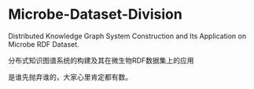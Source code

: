 # Microbe-Dataset-Division

Distributed Knowledge Graph System Construction and Its Application on Microbe RDF Dataset.

分布式知识图谱系统的构建及其在微生物RDF数据集上的应用

是谁先抛弃谁的，大家心里肯定都有数。
